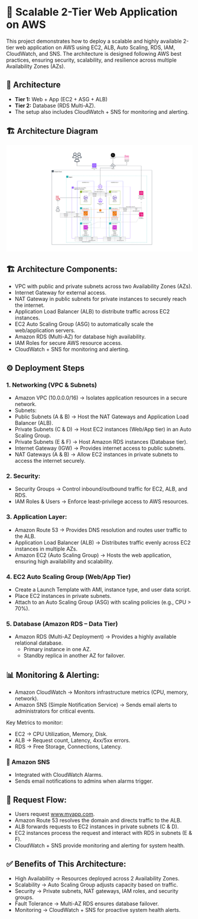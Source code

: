# 🚀 Scalable 2-Tier Web Application on AWS

This project demonstrates how to deploy a scalable and highly available 2-tier web application on AWS using EC2, ALB, Auto Scaling, RDS, IAM, CloudWatch, and SNS.
The architecture is designed following AWS best practices, ensuring security, scalability, and resilience across multiple Availability Zones (AZs).
## 📌 Architecture
- **Tier 1:** Web + App (EC2 + ASG + ALB)
- **Tier 2:** Database (RDS Multi-AZ).
- The setup also includes CloudWatch + SNS for monitoring and alerting.

## 🏗️ Architecture Diagram 

![AWS-2-tier-app](2tier-app.png)

## 🏗️ Architecture Components: 
- VPC with public and private subnets across two Availability Zones (AZs).
- Internet Gateway for external access.
- NAT Gateway in public subnets for private instances to securely reach the internet.
- Application Load Balancer (ALB) to distribute traffic across EC2 instances.
- EC2 Auto Scaling Group (ASG) to automatically scale the web/application servers.
- Amazon RDS (Multi-AZ) for database high availability.
- IAM Roles for secure AWS resource access.
- CloudWatch + SNS for monitoring and alerting. 

## ⚙️ Deployment Steps

### 1. Networking (VPC & Subnets)
- Amazon VPC (10.0.0.0/16) → Isolates application resources in a secure network.
- Subnets: 
- Public Subnets (A & B) → Host the NAT Gateways and Application Load Balancer (ALB).
- Private Subnets (C & D) → Host EC2 instances (Web/App tier) in an Auto Scaling Group.
- Private Subnets (E & F) → Host Amazon RDS instances (Database tier).
- Internet Gateway (IGW) → Provides internet access to public subnets.
- NAT Gateways (A & B) → Allow EC2 instances in private subnets to access the internet securely. 

### 2. Security: 
- Security Groups → Control inbound/outbound traffic for EC2, ALB, and RDS.
- IAM Roles & Users → Enforce least-privilege access to AWS resources.

 ### 3. Application Layer: 
- Amazon Route 53 → Provides DNS resolution and routes user traffic to the ALB.
- Application Load Balancer (ALB) → Distributes traffic evenly across EC2 instances in multiple AZs.
- Amazon EC2 (Auto Scaling Group) → Hosts the web application, ensuring high availability and scalability.

### 4. EC2 Auto Scaling Group (Web/App Tier)
- Create a Launch Template with AMI, instance type, and user data script.
- Place EC2 instances in private subnets.
- Attach to an Auto Scaling Group (ASG) with scaling policies (e.g., CPU > 70%).

### 5. Database (Amazon RDS – Data Tier)
- Amazon RDS (Multi-AZ Deployment) → Provides a highly available relational database.
   - Primary instance in one AZ.
   - Standby replica in another AZ for failover.

## 📊 Monitoring & Alerting:
- Amazon CloudWatch → Monitors infrastructure metrics (CPU, memory, network).
- Amazon SNS (Simple Notification Service) → Sends email alerts to administrators for critical events.

Key Metrics to monitor:
- EC2 → CPU Utilization, Memory, Disk.
- ALB → Request count, Latency, 4xx/5xx errors.
- RDS → Free Storage, Connections, Latency.
### 🔹 Amazon SNS
- Integrated with CloudWatch Alarms.
- Sends email notifications to admins when alarms trigger.

## 🔄 Request Flow: 
- Users request www.myapp.com.
- Amazon Route 53 resolves the domain and directs traffic to the ALB.
- ALB forwards requests to EC2 instances in private subnets (C & D).
- EC2 instances process the request and interact with RDS in subnets (E & F).
- CloudWatch + SNS provide monitoring and alerting for system health.

## ✅ Benefits of This Architecture: 
- High Availability → Resources deployed across 2 Availability Zones.
- Scalability → Auto Scaling Group adjusts capacity based on traffic.
- Security → Private subnets, NAT gateways, IAM roles, and security groups.
- Fault Tolerance → Multi-AZ RDS ensures database failover.
- Monitoring → CloudWatch + SNS for proactive system health alerts.
